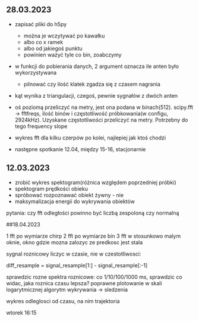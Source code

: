 ## 28.03.2023
- zapisać pliki do h5py
    - można je wczytywać po kawałku
    - albo co x ramek
    - albo od jakiegoś punktu
    - powinien ważyć tyle co bin, zoabczymy 

- w funkcji do pobierania danych, 2 argument oznacza ile anten było wykorzystywana 
    - pilnować czy ilość klatek zgadza się z czasem nagrania

- kąt wynika z triangulacji, czegoś, pewnie sygnałów z dwóch anten

- oś poziomą przeliczyć na metry, jest ona podana w binach(512). scipy.fft -> fftfreqs, ilość binów i częstotliwość próbkowania(w configu, 2924kHz). Uzyskane częstotliwości przeliczyć na metry. Potrzebny do tego frequency slope

- wykres fft dla kilku czerpów po kolei, najlepiej jak ktoś chodzi

- następne spotkanie 12.04, między 15-16, stacjonarnie

## 12.03.2023
- zrobić wykres spektogram(różnica względem poprzedniej próbki)
- spektogram prędkości obieku
- spróbować rozpoznawać obiekt żywny - nie
- maksymalizacja energii do wykrywania obiektów

pytania:
czy fft odległości powinno być liczbą zespoloną czy normalną

##18.04.2023

1 fft po wymiarze chirp
2 fft po wymiarze bin
3 fft w stosunkowo malym oknie, okno gdzie mozna zalozyc ze predkosc jest stala

sygnal roznicowy liczyc w czasie, nie w czestotliwosci:

diff_resample = signal_resample[1:] - signal_resample[:-1]

sprawdzic rozne spektra roznicowe: co 1/10/100/1000 ms, sprawdzic co widac, jaka roznica czasu lepsza?
poprawne plotowanie w skali logarytmicznej
algorytm wykrywania -> sledzenia

wykres odleglosci od czasu, na nim trajektoria

wtorek 16:15